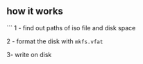 ## how it works
‍‍‍```
1 - find out paths of iso file and disk space

2 - format the disk with ```mkfs.vfat```

3-  write on disk
```
